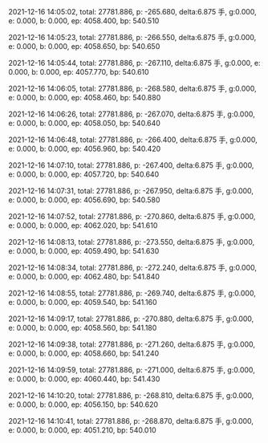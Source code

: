 2021-12-16 14:05:02, total: 27781.886, p: -265.680, delta:6.875 手, g:0.000, e: 0.000, b: 0.000, ep: 4058.400, bp: 540.510

2021-12-16 14:05:23, total: 27781.886, p: -266.550, delta:6.875 手, g:0.000, e: 0.000, b: 0.000, ep: 4058.650, bp: 540.650

2021-12-16 14:05:44, total: 27781.886, p: -267.110, delta:6.875 手, g:0.000, e: 0.000, b: 0.000, ep: 4057.770, bp: 540.610

2021-12-16 14:06:05, total: 27781.886, p: -268.580, delta:6.875 手, g:0.000, e: 0.000, b: 0.000, ep: 4058.460, bp: 540.880

2021-12-16 14:06:26, total: 27781.886, p: -267.070, delta:6.875 手, g:0.000, e: 0.000, b: 0.000, ep: 4058.050, bp: 540.640

2021-12-16 14:06:48, total: 27781.886, p: -266.400, delta:6.875 手, g:0.000, e: 0.000, b: 0.000, ep: 4056.960, bp: 540.420

2021-12-16 14:07:10, total: 27781.886, p: -267.400, delta:6.875 手, g:0.000, e: 0.000, b: 0.000, ep: 4057.720, bp: 540.640

2021-12-16 14:07:31, total: 27781.886, p: -267.950, delta:6.875 手, g:0.000, e: 0.000, b: 0.000, ep: 4056.690, bp: 540.580

2021-12-16 14:07:52, total: 27781.886, p: -270.860, delta:6.875 手, g:0.000, e: 0.000, b: 0.000, ep: 4062.020, bp: 541.610

2021-12-16 14:08:13, total: 27781.886, p: -273.550, delta:6.875 手, g:0.000, e: 0.000, b: 0.000, ep: 4059.490, bp: 541.630

2021-12-16 14:08:34, total: 27781.886, p: -272.240, delta:6.875 手, g:0.000, e: 0.000, b: 0.000, ep: 4062.480, bp: 541.840

2021-12-16 14:08:55, total: 27781.886, p: -269.740, delta:6.875 手, g:0.000, e: 0.000, b: 0.000, ep: 4059.540, bp: 541.160

2021-12-16 14:09:17, total: 27781.886, p: -270.880, delta:6.875 手, g:0.000, e: 0.000, b: 0.000, ep: 4058.560, bp: 541.180

2021-12-16 14:09:38, total: 27781.886, p: -271.260, delta:6.875 手, g:0.000, e: 0.000, b: 0.000, ep: 4058.660, bp: 541.240

2021-12-16 14:09:59, total: 27781.886, p: -271.000, delta:6.875 手, g:0.000, e: 0.000, b: 0.000, ep: 4060.440, bp: 541.430

2021-12-16 14:10:20, total: 27781.886, p: -268.810, delta:6.875 手, g:0.000, e: 0.000, b: 0.000, ep: 4056.150, bp: 540.620

2021-12-16 14:10:41, total: 27781.886, p: -268.870, delta:6.875 手, g:0.000, e: 0.000, b: 0.000, ep: 4051.210, bp: 540.010